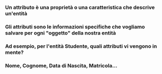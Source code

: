 <DefinitionBlock>

### Un <Alert strong>attributo</Alert> è una proprietà o una caratteristica che descrive un'entità

</DefinitionBlock>

<NoteBlock class="my-8">

### Gli attributi sono le <Alert>informazioni specifiche</Alert> che vogliamo salvare per ogni "oggetto" della nostra entità

</NoteBlock>

### Ad esempio, per l'entità **Studente**, quali attributi vi vengono in mente?

<v-click>

### Nome, Cognome, Data di Nascita, Matricola...

</v-click>
